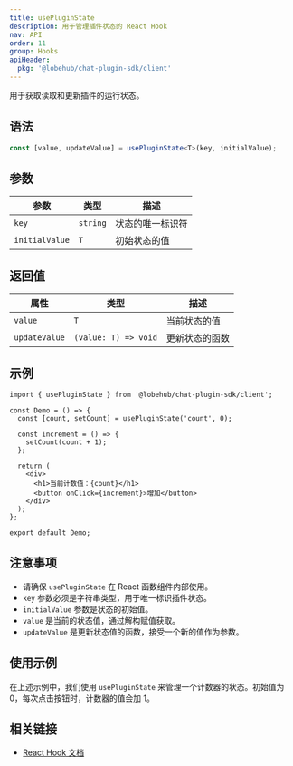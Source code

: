 ```yaml
---
title: usePluginState
description: 用于管理插件状态的 React Hook
nav: API
order: 11
group: Hooks
apiHeader:
  pkg: '@lobehub/chat-plugin-sdk/client'
---
```


用于获取读取和更新插件的运行状态。

## 语法

```ts
const [value, updateValue] = usePluginState<T>(key, initialValue);
```

## 参数

| 参数           | 类型     | 描述             |
| -------------- | -------- | ---------------- |
| `key`          | `string` | 状态的唯一标识符 |
| `initialValue` | `T`      | 初始状态的值     |

## 返回值

| 属性          | 类型                 | 描述           |
| ------------- | -------------------- | -------------- |
| `value`       | `T`                  | 当前状态的值   |
| `updateValue` | `(value: T) => void` | 更新状态的函数 |

## 示例

```tsx | pure
import { usePluginState } from '@lobehub/chat-plugin-sdk/client';

const Demo = () => {
  const [count, setCount] = usePluginState('count', 0);

  const increment = () => {
    setCount(count + 1);
  };

  return (
    <div>
      <h1>当前计数值：{count}</h1>
      <button onClick={increment}>增加</button>
    </div>
  );
};

export default Demo;
```

## 注意事项

- 请确保 `usePluginState` 在 React 函数组件内部使用。
- `key` 参数必须是字符串类型，用于唯一标识插件状态。
- `initialValue` 参数是状态的初始值。
- `value` 是当前的状态值，通过解构赋值获取。
- `updateValue` 是更新状态值的函数，接受一个新的值作为参数。

## 使用示例

在上述示例中，我们使用 `usePluginState` 来管理一个计数器的状态。初始值为 0，每次点击按钮时，计数器的值会加 1。

## 相关链接

- [React Hook 文档](https://reactjs.org/docs/hooks-intro.html)

